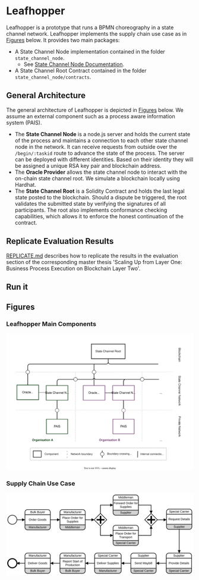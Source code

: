 # Leafhopper
Leafhopper is a prototype that runs a BPMN choreography in a state channel network. Leafhopper implements the supply chain use case as in [Figures](https://github.com/fstiehle/leafhopper-prototype/new/main?readme=1#figures) below.
It provides two main packages:
- A State Channel Node implementation contained in the folder `state_channel_node`. 
  - See [State Channel Node Documentation](https://github.com/fstiehle/leafhopper-prototype/tree/main/state_channel_node#readme).
- A State Channel Root Contract contained in the folder `state_channel_node/contracts`. 

## General Architecture
The general architecture of Leafhopper is depicted in [Figures](https://github.com/fstiehle/leafhopper-prototype/new/main?readme=1#figures) below.
We assume an external component such as a process aware information system (PAIS).
- The __State Channel Node__ is a node.js server and holds the current state of the process and maintains a connection to each other state channel node in the network. It can receive requests from outside over the `/begin/:taskid` route to advance the state of the process. The server can be deployed with different identities. Based on their identity they will be assigned a unique RSA key pair and blockchain address.
- The __Oracle Provider__ allows the state channel node to interact with the on-chain state channel root. We simulate a blockchain locally using Hardhat.
- The __State Channel Root__ is a Solidity Contract and holds the last legal state posted to the blockchain. Should a dispute be triggered, the root validates the submitted state by verifying the signatures of all participants. The root also implements conformance checking capabilities, which allows it to enforce the honest continuation of the contract.

## Replicate Evaluation Results
[REPLICATE.md](https://github.com/fstiehle/leafhopper-prototype/blob/main/REPLICATE.md) describes how to replicate the results in the evaluation section of the corresponding master thesis 'Scaling Up from Layer One: Business Process Execution on Blockchain Layer Two'.

## Run it

## Figures
### Leafhopper Main Components
<img src="https://github.com/fstiehle/leafhopper-prototype/blob/74fdfe1f0a2260e42552701acafdac64014bed13/figures/architecture.svg" alt="Leafhopper Architecture" width="800"/>

### Supply Chain Use Case
<img src="https://github.com/fstiehle/leafhopper-prototype/blob/74fdfe1f0a2260e42552701acafdac64014bed13/figures/use-case.svg" alt="Use case" width="800"/>
